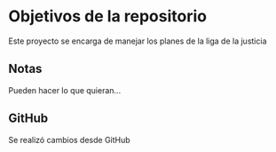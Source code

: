 # Objetivos de la repositorio

Este proyecto se encarga de manejar los planes de la liga de la justicia


## Notas
Pueden hacer lo que quieran...

## GitHub
Se realizó cambios desde GitHub

